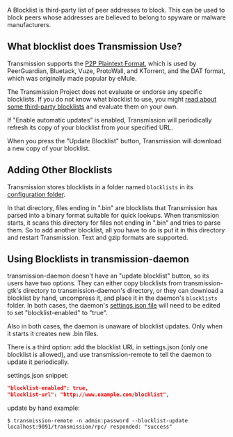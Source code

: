 A Blocklist is third-party list of peer addresses to block.  This can be used to block peers whose addresses are believed to belong to spyware or malware manufacturers.

## What blocklist does Transmission Use? ##

Transmission supports the [P2P Plaintext Format](http://en.wikipedia.org/wiki/PeerGuardian), which is used by PeerGuardian, Bluetack, Vuze, ProtoWall, and KTorrent, and the DAT format, which was originally made popular by eMule.

The Transmission Project does not evaluate or endorse any specific blocklists.  If you do not know what blocklist to use, you might [read about some third-party blocklists](http://www.google.com/search?q#blocklist+url) and evaluate them on your own.

If "Enable automatic updates" is enabled, Transmission will periodically refresh its copy of your blocklist from your specified URL.

When you press the "Update Blocklist" button, Transmission will download a new copy of your blocklist.

## Adding Other Blocklists ##

Transmission stores blocklists in a folder named `blocklists` in its [configuration folder](Configuration-Files.md).

In that directory, files ending in ".bin" are blocklists that Transmission has parsed into a binary format suitable for quick lookups.  When transmission starts, it scans this directory for files not ending in ".bin" and tries to parse them.  So to add another blocklist, all you have to do is put it in this directory and restart Transmission. Text and gzip formats are supported.

## Using Blocklists in transmission-daemon ##

transmission-daemon doesn't have an "update blocklist" button, so its users have two options. They can either copy blocklists from transmission-gtk's directory to transmission-daemon's directory, or they can download a blocklist by hand, uncompress it, and place it in the daemon's `blocklists` folder. In both cases, the daemon's [settings.json file](Configuration-Files.md) will need to be edited to set "blocklist-enabled" to "true".

Also in both cases, the daemon is unaware of blocklist updates.  Only when it starts it creates new .bin files.

There is a third option: add the blocklist URL in settings.json (only one blocklist is allowed), and use transmission-remote to tell the daemon to update it periodically.

settings.json snippet:

```json
"blocklist-enabled": true,
"blocklist-url": "http://www.example.com/blocklist",
```

update by hand example:

```console
$ transmission-remote -n admin:password --blocklist-update
localhost:9091/transmission/rpc/ responded: "success"
```
